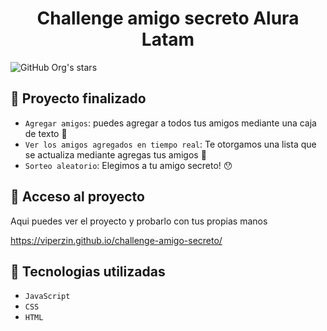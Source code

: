 <h1 align="center"> Challenge amigo secreto Alura Latam </h1>

![GitHub Org's stars](https://img.shields.io/github/stars/camilafernanda?style=social)

## :hammer: Proyecto finalizado
- `Agregar amigos`: puedes agregar a todos tus amigos mediante una caja de texto :speech_balloon:
- `Ver los amigos agregados en tiempo real`: Te otorgamos una lista que se actualiza mediante agregas tus amigos :busts_in_silhouette:
- `Sorteo aleatorio`: Elegimos a tu amigo secreto! :hushed:

## 📁 Acceso al proyecto

Aqui puedes ver el proyecto y probarlo con tus propias manos

https://viperzin.github.io/challenge-amigo-secreto/

##  :rocket: Tecnologias utilizadas
- `JavaScript`
- `CSS`
- `HTML`
